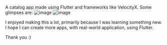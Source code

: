 A catalog app made using Flutter and frameworks like VelocityX.
Some glimpses are:
![image](https://user-images.githubusercontent.com/72135200/131370984-d75ea1d2-78cd-4707-8f17-d6fd091dc4d0.png)
![image](https://user-images.githubusercontent.com/72135200/131371017-242a4bbb-51e9-4c37-a456-7b508bf990f8.png)

I enjoyed making this a lot, primarily because I was learning something new.
I hope I can create more apps, with real-world application, using Flutter.

Thank you :)
